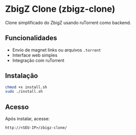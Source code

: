 # ZbigZ Clone (zbigz-clone)

Clone simplificado do ZbigZ usando ruTorrent como backend.

## Funcionalidades
- Envio de magnet links ou arquivos `.torrent`
- Interface web simples
- Integração com ruTorrent

## Instalação
```bash
chmod +x install.sh
sudo ./install.sh
```

## Acesso
Após instalar, acesse:
```
http://<SEU-IP>/zbigz-clone/
```
